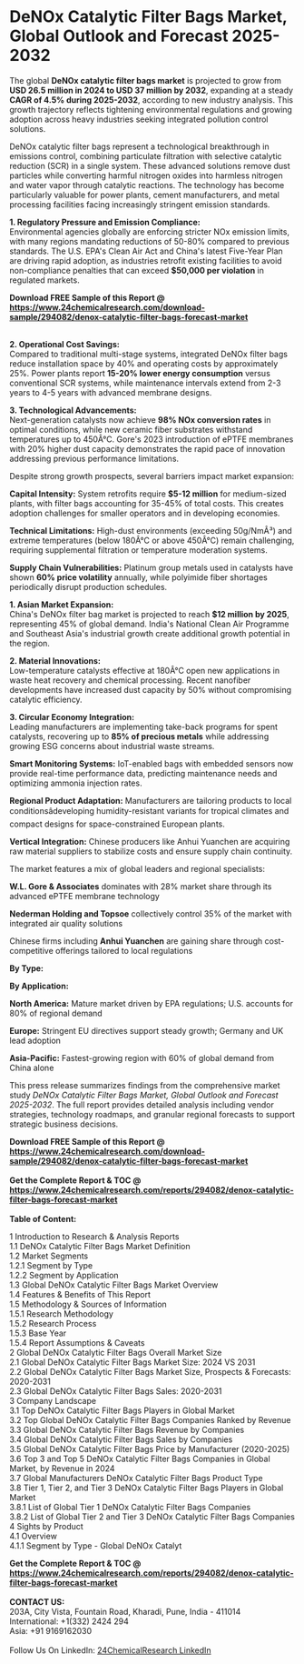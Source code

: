 <h1>DeNOx Catalytic Filter Bags Market, Global Outlook and Forecast 2025-2032</h1><p>The global <strong>DeNOx catalytic filter bags market</strong> is projected to grow from <strong>USD 26.5 million in 2024 to USD 37 million by 2032</strong>, expanding at a steady <strong>CAGR of 4.5% during 2025-2032</strong>, according to new industry analysis. This growth trajectory reflects tightening environmental regulations and growing adoption across heavy industries seeking integrated pollution control solutions.</p><p>DeNOx catalytic filter bags represent a technological breakthrough in emissions control, combining particulate filtration with selective catalytic reduction (SCR) in a single system. These advanced solutions remove dust particles while converting harmful nitrogen oxides into harmless nitrogen and water vapor through catalytic reactions. The technology has become particularly valuable for power plants, cement manufacturers, and metal processing facilities facing increasingly stringent emission standards.</p><p><strong>1. Regulatory Pressure and Emission Compliance:</strong><br>
Environmental agencies globally are enforcing stricter NOx emission limits, with many regions mandating reductions of 50-80% compared to previous standards. The U.S. EPA's Clean Air Act and China's latest Five-Year Plan are driving rapid adoption, as industries retrofit existing facilities to avoid non-compliance penalties that can exceed <strong>$50,000 per violation</strong> in regulated markets.</p><div><b>Download FREE Sample of this Report @ 
            <a href="https://www.24chemicalresearch.com/download-sample/294082/denox-catalytic-filter-bags-forecast-market">
            https://www.24chemicalresearch.com/download-sample/294082/denox-catalytic-filter-bags-forecast-market</a></b></div><br><p><strong>2. Operational Cost Savings:</strong><br>
Compared to traditional multi-stage systems, integrated DeNOx filter bags reduce installation space by 40% and operating costs by approximately 25%. Power plants report <strong>15-20% lower energy consumption</strong> versus conventional SCR systems, while maintenance intervals extend from 2-3 years to 4-5 years with advanced membrane designs.</p><p><strong>3. Technological Advancements:</strong><br>
Next-generation catalysts now achieve <strong>98% NOx conversion rates</strong> in optimal conditions, while new ceramic fiber substrates withstand temperatures up to 450Â°C. Gore's 2023 introduction of ePTFE membranes with 20% higher dust capacity demonstrates the rapid pace of innovation addressing previous performance limitations.</p><p>Despite strong growth prospects, several barriers impact market expansion:</p><p><strong>Capital Intensity:</strong> System retrofits require <strong>$5-12 million</strong> for medium-sized plants, with filter bags accounting for 35-45% of total costs. This creates adoption challenges for smaller operators and in developing economies.</p><p><strong>Technical Limitations:</strong> High-dust environments (exceeding 50g/NmÂ³) and extreme temperatures (below 180Â°C or above 450Â°C) remain challenging, requiring supplemental filtration or temperature moderation systems.</p><p><strong>Supply Chain Vulnerabilities:</strong> Platinum group metals used in catalysts have shown <strong>60% price volatility</strong> annually, while polyimide fiber shortages periodically disrupt production schedules.</p><p><strong>1. Asian Market Expansion:</strong><br>
China's DeNOx filter bag market is projected to reach <strong>$12 million by 2025</strong>, representing 45% of global demand. India's National Clean Air Programme and Southeast Asia's industrial growth create additional growth potential in the region.</p><p><strong>2. Material Innovations:</strong><br>
Low-temperature catalysts effective at 180Â°C open new applications in waste heat recovery and chemical processing. Recent nanofiber developments have increased dust capacity by 50% without compromising catalytic efficiency.</p><p><strong>3. Circular Economy Integration:</strong><br>
Leading manufacturers are implementing take-back programs for spent catalysts, recovering up to <strong>85% of precious metals</strong> while addressing growing ESG concerns about industrial waste streams.</p><p><strong>Smart Monitoring Systems:</strong> IoT-enabled bags with embedded sensors now provide real-time performance data, predicting maintenance needs and optimizing ammonia injection rates.</p><p><strong>Regional Product Adaptation:</strong> Manufacturers are tailoring products to local conditionsâdeveloping humidity-resistant variants for tropical climates and compact designs for space-constrained European plants.</p><p><strong>Vertical Integration:</strong> Chinese producers like Anhui Yuanchen are acquiring raw material suppliers to stabilize costs and ensure supply chain continuity.</p><p>The market features a mix of global leaders and regional specialists:</p><p><strong>W.L. Gore &amp; Associates</strong> dominates with 28% market share through its advanced ePTFE membrane technology</p><p><strong>Nederman Holding and Topsoe</strong> collectively control 35% of the market with integrated air quality solutions</p><p>Chinese firms including <strong>Anhui Yuanchen</strong> are gaining share through cost-competitive offerings tailored to local regulations</p><p><strong>By Type:</strong></p><p><strong>By Application:</strong></p><p><strong>North America:</strong> Mature market driven by EPA regulations; U.S. accounts for 80% of regional demand</p><p><strong>Europe:</strong> Stringent EU directives support steady growth; Germany and UK lead adoption</p><p><strong>Asia-Pacific:</strong> Fastest-growing region with 60% of global demand from China alone</p><p>This press release summarizes findings from the comprehensive market study <em>DeNOx Catalytic Filter Bags Market, Global Outlook and Forecast 2025-2032</em>. The full report provides detailed analysis including vendor strategies, technology roadmaps, and granular regional forecasts to support strategic business decisions.</p><div><b>Download FREE Sample of this Report @ 
            <a href="https://www.24chemicalresearch.com/download-sample/294082/denox-catalytic-filter-bags-forecast-market">
            https://www.24chemicalresearch.com/download-sample/294082/denox-catalytic-filter-bags-forecast-market</a></b></div><br><div><b>Get the Complete Report & TOC @ 
            <a href="https://www.24chemicalresearch.com/reports/294082/denox-catalytic-filter-bags-forecast-market">
            https://www.24chemicalresearch.com/reports/294082/denox-catalytic-filter-bags-forecast-market</a></b></div><br>
            <b>Table of Content:</b><p>1 Introduction to Research & Analysis Reports<br />
 1.1 DeNOx Catalytic Filter Bags Market Definition<br />
 1.2 Market Segments<br />
 1.2.1 Segment by Type<br />
 1.2.2 Segment by Application<br />
 1.3 Global DeNOx Catalytic Filter Bags Market Overview<br />
 1.4 Features & Benefits of This Report<br />
 1.5 Methodology & Sources of Information<br />
 1.5.1 Research Methodology<br />
 1.5.2 Research Process<br />
 1.5.3 Base Year<br />
 1.5.4 Report Assumptions & Caveats<br />
2 Global DeNOx Catalytic Filter Bags Overall Market Size<br />
 2.1 Global DeNOx Catalytic Filter Bags Market Size: 2024 VS 2031<br />
 2.2 Global DeNOx Catalytic Filter Bags Market Size, Prospects & Forecasts: 2020-2031<br />
 2.3 Global DeNOx Catalytic Filter Bags Sales: 2020-2031<br />
3 Company Landscape<br />
 3.1 Top DeNOx Catalytic Filter Bags Players in Global Market<br />
 3.2 Top Global DeNOx Catalytic Filter Bags Companies Ranked by Revenue<br />
 3.3 Global DeNOx Catalytic Filter Bags Revenue by Companies<br />
 3.4 Global DeNOx Catalytic Filter Bags Sales by Companies<br />
 3.5 Global DeNOx Catalytic Filter Bags Price by Manufacturer (2020-2025)<br />
 3.6 Top 3 and Top 5 DeNOx Catalytic Filter Bags Companies in Global Market, by Revenue in 2024<br />
 3.7 Global Manufacturers DeNOx Catalytic Filter Bags Product Type<br />
 3.8 Tier 1, Tier 2, and Tier 3 DeNOx Catalytic Filter Bags Players in Global Market<br />
 3.8.1 List of Global Tier 1 DeNOx Catalytic Filter Bags Companies<br />
 3.8.2 List of Global Tier 2 and Tier 3 DeNOx Catalytic Filter Bags Companies<br />
4 Sights by Product<br />
 4.1 Overview<br />
 4.1.1 Segment by Type - Global DeNOx Catalyt</p><div><b>Get the Complete Report & TOC @ 
            <a href="https://www.24chemicalresearch.com/reports/294082/denox-catalytic-filter-bags-forecast-market">
            https://www.24chemicalresearch.com/reports/294082/denox-catalytic-filter-bags-forecast-market</a></b></div><br><b>CONTACT US:</b><br>
            203A, City Vista, Fountain Road, Kharadi, Pune, India - 411014<br>
            International: +1(332) 2424 294<br>
            Asia: +91 9169162030 <br><br>
            Follow Us On LinkedIn: <a href="https://www.linkedin.com/company/24chemicalresearch/">24ChemicalResearch LinkedIn</a>